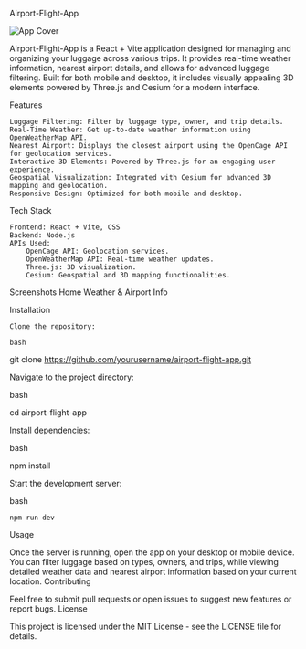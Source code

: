 Airport-Flight-App

![App Cover](./assets/FlightAppCover.PNG)


Airport-Flight-App is a React + Vite application designed for managing and organizing your luggage across various trips. It provides real-time weather information, nearest airport details, and allows for advanced luggage filtering. Built for both mobile and desktop, it includes visually appealing 3D elements powered by Three.js and Cesium for a modern interface.

Features

    Luggage Filtering: Filter by luggage type, owner, and trip details.
    Real-Time Weather: Get up-to-date weather information using OpenWeatherMap API.
    Nearest Airport: Displays the closest airport using the OpenCage API for geolocation services.
    Interactive 3D Elements: Powered by Three.js for an engaging user experience.
    Geospatial Visualization: Integrated with Cesium for advanced 3D mapping and geolocation.
    Responsive Design: Optimized for both mobile and desktop.

Tech Stack

    Frontend: React + Vite, CSS
    Backend: Node.js
    APIs Used:
        OpenCage API: Geolocation services.
        OpenWeatherMap API: Real-time weather updates.
        Three.js: 3D visualization.
        Cesium: Geospatial and 3D mapping functionalities.

Screenshots
Home	Weather & Airport Info
	
Installation

    Clone the repository:

    bash

git clone https://github.com/yourusername/airport-flight-app.git

Navigate to the project directory:

bash

cd airport-flight-app

Install dependencies:

bash

npm install

Start the development server:

bash

    npm run dev

Usage

Once the server is running, open the app on your desktop or mobile device. You can filter luggage based on types, owners, and trips, while viewing detailed weather data and nearest airport information based on your current location.
Contributing

Feel free to submit pull requests or open issues to suggest new features or report bugs.
License

This project is licensed under the MIT License - see the LICENSE file for details.
